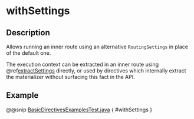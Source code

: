 <a id="withsettings-java"></a>
# withSettings

## Description

Allows running an inner route using an alternative `RoutingSettings` in place of the default one.

The execution context can be extracted in an inner route using @ref[extractSettings](extractSettings.md#extractsettings-java) directly,
or used by directives which internally extract the materializer without surfacing this fact in the API.

## Example

@@snip [BasicDirectivesExamplesTest.java](../../../../../../../test/java/docs/http/javadsl/server/directives/BasicDirectivesExamplesTest.java) { #withSettings }